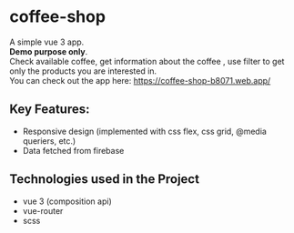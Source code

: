 
# coffee-shop
A simple vue 3 app.   
**Demo purpose only**.  
Check available coffee, get information about the coffee , use filter to get only the products you are interested in.  
You can check out the app here:
https://coffee-shop-b8071.web.app/

## Key Features:
- Responsive design (implemented with css flex, css grid, @media queriers, etc.)
- Data fetched from firebase 

## Technologies used in the Project
- vue 3 (composition api)
- vue-router
- scss




